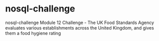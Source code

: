 # nosql-challenge
nosql-challenge Module 12 Challenge - The UK Food Standards Agency evaluates various establishments across the United Kingdom, and gives them a food hygiene rating
